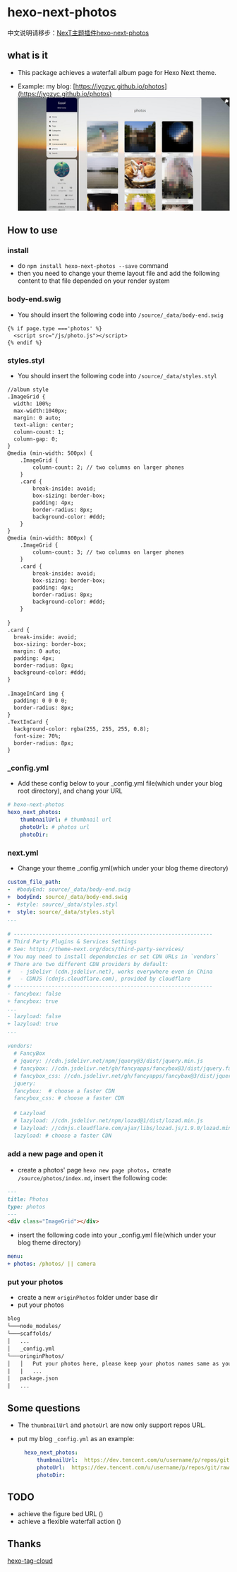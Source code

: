 # hexo-next-photos

中文说明请移步：[NexT主题插件hexo-next-photos](https://jygzyc.github.io/hexo/hexo-next-photos)

## what is it

- This package achieves a waterfall album page for Hexo Next theme.

- Example: my blog: [https://jygzyc.github.io/photos](https://jygzyc.github.io/photos)
![result](img/result.jpg)

  
## How to use

### install

- do `npm install hexo-next-photos --save` command
- then you need to change your theme layout file and add the following content to that file depended on your render system

### body-end.swig

- You should insert the following code into `/source/_data/body-end.swig`  

```swig
{% if page.type ==='photos' %}
  <script src="/js/photo.js"></script>
{% endif %}
```

### styles.styl

- You should insert the following code into `/source/_data/styles.styl`

```styl
//album style
.ImageGrid {
  width: 100%;
  max-width:1040px;
  margin: 0 auto;
  text-align: center;
  column-count: 1;
  column-gap: 0;
}
@media (min-width: 500px) {
    .ImageGrid {
        column-count: 2; // two columns on larger phones
    }
    .card {
        break-inside: avoid;
        box-sizing: border-box;
        padding: 4px;
        border-radius: 8px;
        background-color: #ddd;
    }
}
@media (min-width: 800px) {
    .ImageGrid {
        column-count: 3; // two columns on larger phones
    }
    .card {
        break-inside: avoid;
        box-sizing: border-box;
        padding: 4px;
        border-radius: 8px;
        background-color: #ddd;
    }

}
.card {
  break-inside: avoid;
  box-sizing: border-box;
  margin: 0 auto;
  padding: 4px;
  border-radius: 8px;
  background-color: #ddd;
}

.ImageInCard img {
  padding: 0 0 0 0;
  border-radius: 8px;
}
.TextInCard {
  background-color: rgba(255, 255, 255, 0.8);
  font-size: 70%;
  border-radius: 8px;
}
```

### _config.yml

- Add these config below to your _config.yml file(which under your blog root directory), and chang your URL

```yml
# hexo-next-photos
hexo_next_photos:
    thumbnailUrl: # thumbnail url
    photoUrl: # photos url
    photoDir: 
```


### next.yml

- Change your theme _config.yml(which under your blog theme directory)

```yml
custom_file_path:
-  #bodyEnd: source/_data/body-end.swig
+  bodyEnd: source/_data/body-end.swig
-  #style: source/_data/styles.styl
+  style: source/_data/styles.styl
...

# ---------------------------------------------------------------
# Third Party Plugins & Services Settings
# See: https://theme-next.org/docs/third-party-services/
# You may need to install dependencies or set CDN URLs in `vendors`
# There are two different CDN providers by default:
#   - jsDelivr (cdn.jsdelivr.net), works everywhere even in China
#   - CDNJS (cdnjs.cloudflare.com), provided by cloudflare
# ---------------------------------------------------------------
- fancybox: false
+ fancybox: true
...
- lazyload: false
+ lazyload: true
...

vendors:
  # FancyBox
  # jquery: //cdn.jsdelivr.net/npm/jquery@3/dist/jquery.min.js
  # fancybox: //cdn.jsdelivr.net/gh/fancyapps/fancybox@3/dist/jquery.fancybox.min.js
  # fancybox_css: //cdn.jsdelivr.net/gh/fancyapps/fancybox@3/dist/jquery.fancybox.min.css
  jquery:
  fancybox:  # choose a faster CDN
  fancybox_css: # choose a faster CDN

  # Lazyload
  # lazyload: //cdn.jsdelivr.net/npm/lozad@1/dist/lozad.min.js
  # lazyload: //cdnjs.cloudflare.com/ajax/libs/lozad.js/1.9.0/lozad.min.js
  lazyload: # choose a faster CDN

```

### add a new page and open it
- create a photos' page `hexo new page photos`，create `/source/photos/index.md`, insert the following code:

```md
---
title: Photos
type: photos
---
<div class="ImageGrid"></div>
```

- insert the following code into your _config.yml file(which under your blog theme directory)

```yml
menu:
+ photos: /photos/ || camera
```

### put your photos

- create a new `originPhotos` folder under base dir
- put your photos

```txt
blog  
└───node_modules/
└───scaffolds/
│   ...
│   _config.yml
└───oringinPhotos/
│   │   Put your photos here, please keep your photos names same as your URL photos names
|   |   ...
|   package.json
|   ...
```

## Some questions

- The `thumbnailUrl` and `photoUrl` are now only support repos URL.

- put my blog `_config.yml` as an example:
  
  ```yml
    hexo_next_photos:
        thumbnailUrl:  https://dev.tencent.com/u/username/p/repos/git/raw/master/photos/ # thumbnail url
        photoUrl:  https://dev.tencent.com/u/username/p/repos/git/raw/master/photos/ # photos url
        photoDir:
  ```

## TODO

- achieve the figure bed URL          ()
- achieve a flexible waterfall action ()

## Thanks

[hexo-tag-cloud](https://github.com/MikeCoder/hexo-tag-cloud)


